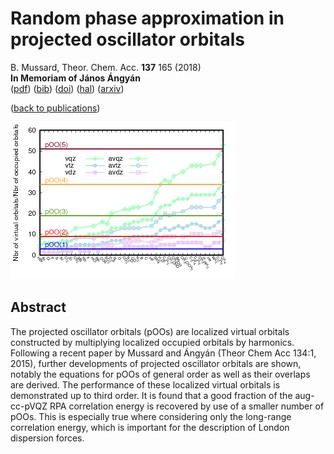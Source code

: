 # Random phase approximation in projected oscillator orbitals  
 B. Mussard, Theor. Chem. Acc. **137** 165 (2018)  
 **In Memoriam of János Ángyán**  
 ([pdf](doc/Mus-TCA-2018.pdf))
 ([bib](doc/Mus-TCA-2018.bib))
 ([doi](https://dx.doi.org/10.1007/s00214-018-2358-1))
 ([hal](https://hal.archives-ouvertes.fr/hal-01911815))
 ([arxiv](https://arxiv.org/abs/1811.03544))

([back to publications](https://github.com/mussard/publications/))

![](../img/basis_new.png)


## Abstract
The projected oscillator orbitals (pOOs) are localized virtual orbitals constructed by multiplying localized occupied orbitals by harmonics. Following a recent paper by Mussard and Ángyán (Theor Chem Acc 134:1, 2015), further developments of projected oscillator orbitals are shown, notably the equations for pOOs of general order as well as their overlaps are derived. The performance of these localized virtual orbitals is demonstrated up to third order. It is found that a good fraction of the aug-cc-pVQZ RPA correlation energy is recovered by use of a smaller number of pOOs. This is especially true where considering only the long-range correlation energy, which is important for the description of London dispersion forces.
